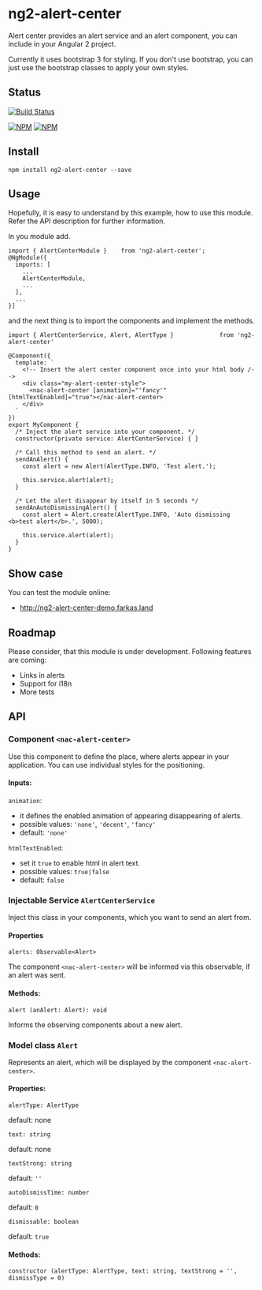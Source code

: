 # ng2-alert-center

Alert center provides an alert service and an alert component, you can include in your Angular 2 project.

Currently it uses bootstrap 3 for styling. If you don't use bootstrap, you can just use the bootstrap classes to apply your own styles.

## Status

[![Build Status](https://travis-ci.org/zsfarkas/ng2-alert-center.svg?branch=master)](https://travis-ci.org/zsfarkas/ng2-alert-center)

[![NPM](https://nodei.co/npm/ng2-alert-center.png?downloads=true&downloadRank=true&stars=true)](https://npmjs.org/ng2-alert-center)
[![NPM](https://nodei.co/npm-dl/ng2-alert-center.png?height=3&months=6)](https://npmjs.org/ng2-alert-center)

## Install

`npm install ng2-alert-center --save`

## Usage

Hopefully, it is easy to understand by this example, how to use this module. Refer the API description for further information.    

In you module add.
```
import { AlertCenterModule }    from 'ng2-alert-center';
@NgModule({
  imports: [
    ...
    AlertCenterModule,
    ...
  ],
  ...
}]
```
and the next thing is to import the components and implement the methods.

```
import { AlertCenterService, Alert, AlertType }             from 'ng2-alert-center'

@Component({
  template: `
    <!-- Insert the alert center component once into your html body /-->
    <div class="my-alert-center-style">
      <nac-alert-center [animation]="'fancy'" [htmlTextEnabled]="true"></nac-alert-center>
    </div>
  `
})
export MyComponent {
  /* Inject the alert service into your component. */
  constructor(private service: AlertCenterService) { }
  
  /* Call this method to send an alert. */
  sendAnAlert() {
    const alert = new Alert(AlertType.INFO, 'Test alert.');
    
    this.service.alert(alert);
  }
  
  /* Let the alert disappear by itself in 5 seconds */
  sendAnAutoDismissingAlert() {
    const alert = Alert.create(AlertType.INFO, 'Auto dismissing <b>test alert</b>.', 5000);

    this.service.alert(alert);
  }
}
```

## Show case

You can test the module online:

* http://ng2-alert-center-demo.farkas.land

## Roadmap

Please consider, that this module is under development. Following features are coming:

* Links in alerts
* Support for i18n
* More tests

## API

### Component `<nac-alert-center>`

Use this component to define the place, where alerts appear in your application. You can use individual styles for the positioning.

#### Inputs:

`animation`: 

* it defines the enabled animation of appearing disappearing of alerts. 
* possible values: `'none'`, `'decent'`, `'fancy'`
* default: `'none'`

`htmlTextEnabled`:

* set it `true` to enable html in alert text.
* possible values: `true|false`
* default: `false`

### Injectable Service `AlertCenterService`

Inject this class in your components, which you want to send an alert from. 

#### Properties

`alerts: Observable<Alert>`

The component `<nac-alert-center>` will be informed via this observable, if an alert was sent.

#### Methods:

`alert (anAlert: Alert): void`

Informs the observing components about a new alert. 

### Model class `Alert`

Represents an alert, which will be displayed by the component `<nac-alert-center>`.

#### Properties:

`alertType: AlertType`

default: none

`text: string`

default: none

`textStrong: string`

default: `''`

`autoDismissTime: number`

default: `0`

`dismissable: boolean`

default: `true`

#### Methods:

`constructor (alertType: AlertType, text: string, textStrong = '', dismissType = 0)`

